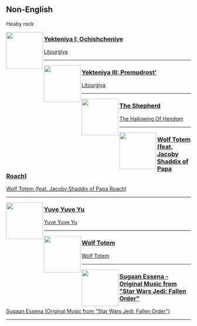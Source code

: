 ## Non-English
[start-desc]: #

Heaby rock

[end-desc]: #

<img align="left" width="100" height="100" src="https://i.scdn.co/image/ab67616d0000b27370f1478ee067f821e1c88d21">

### [Yekteniya I: Ochishcheniye](https://open.spotify.com/go?uri=spotify:track:3vokIQuIpjINGGhJpFLp5y)
[Litourgiya](https://open.spotify.com/go?uri=spotify:track:3cFjEhmqQEf61ueibVn8Fi)

---


<img align="left" width="100" height="100" src="https://i.scdn.co/image/ab67616d0000b27370f1478ee067f821e1c88d21">

### [Yekteniya III: Premudrost'](https://open.spotify.com/go?uri=spotify:track:3Zrw75j8QqR9YLmiVDtr5V)
[Litourgiya](https://open.spotify.com/go?uri=spotify:track:3cFjEhmqQEf61ueibVn8Fi)

---


<img align="left" width="100" height="100" src="https://i.scdn.co/image/ab67616d0000b273d803a2b1e20b13d9e0a8d7db">

### [The Shepherd](https://open.spotify.com/go?uri=spotify:track:6LhYvZU30bcHAIRDFzKwzL)
[The Hallowing Of Heirdom](https://open.spotify.com/go?uri=spotify:track:4bFoOYVrTtiBVv6ZMQV6jL)

---


<img align="left" width="100" height="100" src="https://i.scdn.co/image/ab67616d0000b273b2ef4d022ce47a7981a65248">

### [Wolf Totem (feat. Jacoby Shaddix of Papa Roach)](https://open.spotify.com/go?uri=spotify:track:3NMel0L1RZfekf2wLABmj2)
[Wolf Totem (feat. Jacoby Shaddix of Papa Roach)](https://open.spotify.com/go?uri=spotify:track:6lRuJdTi0zHk8kWKx6ARfi)

---


<img align="left" width="100" height="100" src="https://i.scdn.co/image/ab67616d0000b273e9c5bd45e7d6c947a91d5d8d">

### [Yuve Yuve Yu](https://open.spotify.com/go?uri=spotify:track:6J2VvzKwWc2f0JP5RQVZjq)
[Yuve Yuve Yu](https://open.spotify.com/go?uri=spotify:track:2ot7qJ6yU06AkwkAn9xeoP)

---


<img align="left" width="100" height="100" src="https://i.scdn.co/image/ab67616d0000b273282b4aa7b788aa5e2f51f79b">

### [Wolf Totem](https://open.spotify.com/go?uri=spotify:track:6uCzY8MKTcLDExUR6nGl99)
[Wolf Totem](https://open.spotify.com/go?uri=spotify:track:7llI8I1yBGYutWAbVob3ls)

---


<img align="left" width="100" height="100" src="https://i.scdn.co/image/ab67616d0000b2733ef2378f094ab98d6459a099">

### [Sugaan Essena - Original Music from "Star Wars Jedi: Fallen Order"](https://open.spotify.com/go?uri=spotify:track:1oDMV9mQAxptR1tvjI91mm)
[Sugaan Essena (Original Music from "Star Wars Jedi: Fallen Order")](https://open.spotify.com/go?uri=spotify:track:4ILv0JHo7vmHPYwB7F5iA7)

---

